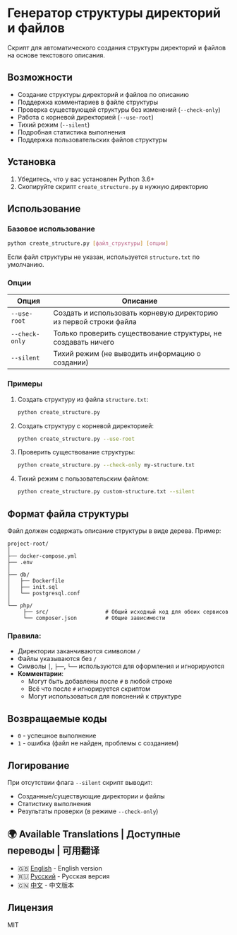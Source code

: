 # Генератор структуры директорий и файлов

Скрипт для автоматического создания структуры директорий и файлов на основе текстового описания.

## Возможности

- Создание структуры директорий и файлов по описанию
- Поддержка комментариев в файле структуры
- Проверка существующей структуры без изменений (`--check-only`)
- Работа с корневой директорией (`--use-root`)
- Тихий режим (`--silent`)
- Подробная статистика выполнения
- Поддержка пользовательских файлов структуры

## Установка

1. Убедитесь, что у вас установлен Python 3.6+
2. Скопируйте скрипт `create_structure.py` в нужную директорию

## Использование

### Базовое использование

```bash
python create_structure.py [файл_структуры] [опции]
```

Если файл структуры не указан, используется `structure.txt` по умолчанию.

### Опции

| Опция        | Описание                                                                 |
|--------------|--------------------------------------------------------------------------|
| `--use-root` | Создать и использовать корневую директорию из первой строки файла       |
| `--check-only` | Только проверить существование структуры, не создавать ничего          |
| `--silent`   | Тихий режим (не выводить информацию о создании)                         |

### Примеры

1. Создать структуру из файла `structure.txt`:
   ```bash
   python create_structure.py
   ```

2. Создать структуру с корневой директорией:
   ```bash
   python create_structure.py --use-root
   ```

3. Проверить существование структуры:
   ```bash
   python create_structure.py --check-only my-structure.txt
   ```

4. Тихий режим с пользовательским файлом:
   ```bash
   python create_structure.py custom-structure.txt --silent
   ```

## Формат файла структуры

Файл должен содержать описание структуры в виде дерева. Пример:

```
project-root/
│
├── docker-compose.yml
├── .env
│
├── db/
│   ├── Dockerfile
│   ├── init.sql
│   └── postgresql.conf
│
└── php/
     ├── src/                  # Общий исходный код для обоих сервисов
     └── composer.json         # Общие зависимости
```

### Правила:
- Директории заканчиваются символом `/`
- Файлы указываются без `/`
- Символы `│`, `├──`, `└──` используются для оформления и игнорируются
- **Комментарии**:
  - Могут быть добавлены после `#` в любой строке
  - Всё что после `#` игнорируется скриптом
  - Могут использоваться для пояснений к структуре

## Возвращаемые коды

- `0` - успешное выполнение
- `1` - ошибка (файл не найден, проблемы с созданием)

## Логирование

При отсутствии флага `--silent` скрипт выводит:
- Созданные/существующие директории и файлы
- Статистику выполнения
- Результаты проверки (в режиме `--check-only`)

## 🌍 Available Translations | Доступные переводы | 可用翻译
- 🇬🇧 [English](Readme.md) - English version  
- 🇷🇺 [Русский](Readme_ru.md) - Русская версия  
- 🇨🇳 [中文](Readme_ch.md) - 中文版本

## Лицензия

MIT
